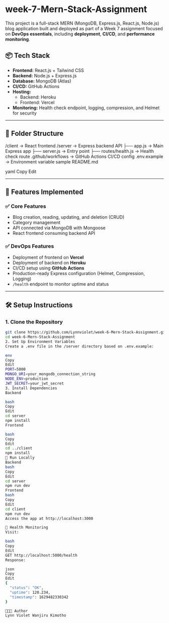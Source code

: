 # week-7-Mern-Stack-Assignment

This project is a full-stack MERN (MongoDB, Express.js, React.js, Node.js) blog application built and deployed as part of a Week 7 assignment focused on **DevOps essentials**, including **deployment**, **CI/CD**, and **performance monitoring**.

## 📦 Tech Stack

- **Frontend:** React.js + Tailwind CSS
- **Backend:** Node.js + Express.js
- **Database:** MongoDB (Atlas)
- **CI/CD:** GitHub Actions
- **Hosting:**
  - Backend: Heroku
  - Frontend: Vercel
- **Monitoring:** Health check endpoint, logging, compression, and Helmet for security

---

## 📁 Folder Structure

/client → React frontend
/server → Express backend API
├── app.js → Main Express app
├── server.js → Entry point
├── routes/health.js → Health check route
.github/workflows → GitHub Actions CI/CD config
.env.example → Environment variable sample
README.md

yaml
Copy
Edit

---

## 🚀 Features Implemented

### ✅ Core Features
- Blog creation, reading, updating, and deletion (CRUD)
- Category management
- API connected via MongoDB with Mongoose
- React frontend consuming backend API

### ✅ DevOps Features
- Deployment of frontend on **Vercel**
- Deployment of backend on **Heroku**
- CI/CD setup using **GitHub Actions**
- Production-ready Express configuration (Helmet, Compression, Logging)
- `/health` endpoint to monitor uptime and status

---

## 🛠️ Setup Instructions

### 1. Clone the Repository

```bash
git clone https://github.com/Lynnviolet/week-6-Mern-Stack-Assignment.git
cd week-6-Mern-Stack-Assignment
2. Set Up Environment Variables
Create a .env file in the /server directory based on .env.example:

env
Copy
Edit
PORT=5000
MONGO_URI=your_mongodb_connection_string
NODE_ENV=production
JWT_SECRET=your_jwt_secret
3. Install Dependencies
Backend

bash
Copy
Edit
cd server
npm install
Frontend

bash
Copy
Edit
cd ../client
npm install
🧪 Run Locally
Backend
bash
Copy
Edit
cd server
npm run dev
Frontend
bash
Copy
Edit
cd client
npm run dev
Access the app at http://localhost:3000

🧰 Health Monitoring
Visit:

bash
Copy
Edit
GET http://localhost:5000/health
Response:

json
Copy
Edit
{
  "status": "OK",
  "uptime": 120.234,
  "timestamp": 1629482330342
}

👩🏽‍💻 Author
Lynn Violet Wanjiru Kimotho

